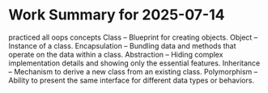 # Work Summary for 2025-07-14

practiced all oops concepts
Class – Blueprint for creating objects.
Object – Instance of a class.
Encapsulation – Bundling data and methods that operate on the data within a class.
Abstraction – Hiding complex implementation details and showing only the essential features.
Inheritance – Mechanism to derive a new class from an existing class.
Polymorphism – Ability to present the same interface for different data types or behaviors.
